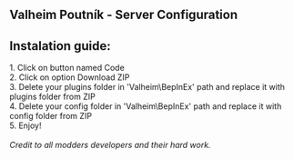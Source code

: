 Valheim Poutník - Server Configuration
---
<h2>Instalation guide:</h2>
1. Click on button named Code 
<br>
2. Click on option Download ZIP 
<br>
3. Delete your plugins folder in 'Valheim\BepInEx' path and replace it with plugins folder from ZIP 
<br>
4. Delete your config folder in 'Valheim\BepInEx' path and replace it with config folder from ZIP
<br>
5. Enjoy! <br>
<br>
<i>Credit to all modders developers and their hard work.</i>
